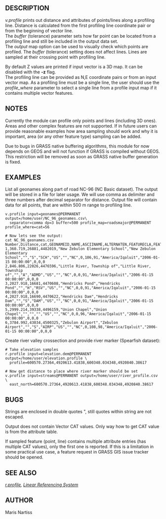 ## DESCRIPTION

*v.profile* prints out distance and attributes of points/lines along a
profiling line. Distance is calculated from the first profiling line
coordinate pair or from the beginning of vector line.  
The *buffer* (tolerance) parameter sets how far point can be located
from a profiling line and still be included in the output data set.  
The *output* map option can be used to visually check which points are
profiled. The *buffer* (tolerance) setting does not affect lines. Lines
are sampled at their crossing point with profiling line.

By default Z values are printed if input vector is a 3D map. It can be
disabled with the **-z** flag.  
The profiling line can be provided as N,E coordinate pairs or from an
input vector map. As a profiling line must be a single line, the user
should use the *profile_where* parameter to select a single line from a
profile input map if it contains multiple vector features.

## NOTES

Currently the module can profile only points and lines (including 3D
ones). Areas and other complex features are not supported. If in future
users can provide reasonable examples how area sampling should work and
why it is important, area (or any other feature type) sampling can be
added.

Due to bugs in GRASS native buffering algorithms, this module for now
depends on GEOS and will not function if GRASS is compiled without GEOS.
This restriction will be removed as soon as GRASS native buffer
generation is fixed.

## EXAMPLES

List all geonames along part of road NC-96 (NC Basic dataset). The
output will be stored in a file for later usage. We will use comma as
delimiter and three numbers after decimal separator for distance. Output
file will contain data for all points, that are within 500 m range to
profiling line.

```shell
v.profile input=geonames@PERMANENT output=/home/user/NC_96_geonames.csv\
  separator=comma dp=3 buffer=500 profile_map=roadsmajor@PERMANENT profile_where=cat=56

# Now lets see the output:
cat NC_96_geonames.csv
Number,Distance,cat,GEONAMEID,NAME,ASCIINAME,ALTERNATEN,FEATURECLA,FEATURECOD,COUNTRYCOD,CC2,ADMIN1,POPULATION,ELEVATION,GTOPO30,TIMEZONE,MODIFICATI,PPLKEY,SRC_ID,MAINT_ID
1,360.719,26881,4482019,"New Zebulon Elementary School","New Zebulon Elementary School","","S","SCH","US","","NC",0,106,91,"America/Iqaluit","2006-01-15 00:00:00",0,0,0
2,846.806,22026,4476596,"Little River, Township of","Little River, Township of","","A","ADMD","US","","NC",0,0,91,"America/Iqaluit","2006-01-15 00:00:00",0,0,0
3,2027.918,16681,4470608,"Hendricks Pond","Hendricks Pond","","H","RSV","US","","NC",0,0,91,"America/Iqaluit","2006-01-15 00:00:00",0,0,0
4,2027.918,16690,4470622,"Hendricks Dam","Hendricks Dam","","S","DAM","US","","NC",0,0,91,"America/Iqaluit","2006-01-15 00:00:00",0,0,0
5,2999.214,39338,4496159,"Union Chapel","Union Chapel","","","","US","","NC",0,0,96,"America/Iqaluit","2006-01-15 00:00:00",0,0,0
6,3784.992,43034,4500325,"Zebulon Airport","Zebulon Airport","","S","AIRP","US","","NC",0,108,98,"America/Iqaluit","2006-01-15 00:00:00",0,0,0
```

Create river valley crossection and provide river marker (Spearfish
dataset):

```shell
# Take elevation samples
r.profile input=elevation.dem@PERMANENT output=/home/user/elevation.profile \
  profile=600570.27364,4920613.41838,600348.034348,4920840.38617

# Now get distance to place where river marker should be set
v.profile input=streams@PERMANENT output=/home/user/river_profile.csv \
  east_north=600570.27364,4920613.41838,600348.034348,4920840.38617
```

## BUGS

Strings are enclosed in double quotes ", still quotes within string are
not escaped.

Output does not contain Vector CAT values. Only way how to get CAT value
is from the attribute table.

If sampled feature (point, line) contains multiple attribute entries
(has multiple CAT values), only the first one is reported. If this is a
limitation in some practical use case, a feature request in GRASS GIS
issue tracker should be opened.

## SEE ALSO

*[r.profile](r.profile.md), [Linear Referencing System](lrs.md)*

## AUTHOR

Maris Nartiss
